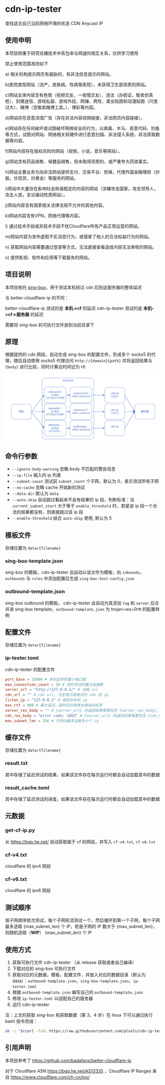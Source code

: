 # cdn-ip-tester

查找适合自己当前网络环境的优选 CDN Anycast IP

## 使用申明

本项目侧重于研究任播技术中丢包率与网速的相互关系，仅供学习使用

禁止使用范围准则如下

a) 相关机构提示网页有威胁的，有非法信息提示的网站。

b)医院类型网站（流产，皮肤病，性病等医院），未获得卫生部资质的网站。

c)网站主体内容含有色情（视频交友，一夜情交友）、违法（办假证，贩卖仿真枪）、封建迷信、游戏私服、游戏外挂、网赚、两性、美女贴图和动漫贴图（尺度过大）、赌博（含贩卖赌博工具。）、博彩等内容。

d)网站存在恶意流氓广告（存在非法内容视频链接，非法网页内容链接）。

e)网站存在任何破坏或试图破坏网络安全的行为，以病毒、木马、恶意代码、钓鱼等方式，试图对网站、网络相关软硬件进行恶意扫描、非法侵入系统、非法获取数据等内容。

f)网站内容存在版权风险的网站（视频，小说，音乐等网站）。

g)网站含有药品销售、保健品销售，但未取得资质的，或严重夸大药效事实。

h)网站主要业务为向非法网站提供支付、交易平台、担保，代理外国金融理财（炒股，炒现货，炒黄金）等服务的网站。

i)网站中大量存在影响社会和谐稳定的内容的网站（涉嫌攻击国家，攻击领导人，攻击人民，言论煽动性质网站）。

j)网站内容含有国家相关法律法规不允许的其他内容。

k)网站内容含有VPN，网络代理等内容。

l) 通过技术手段或非技术手段干扰Cloudflare所有产品正常运营的网站。

m)网站内容为发布虚假不实消息行为，或侵害了他人的合法权益行为的网站。

n) 获取网站内容需要通过登录等方式，无法直接查看造成内容无法审核的网站。

o) 提供影视、软件和应用等下载服务的网站。

## 项目说明

本项目依托 [sing-box](https://github.com/SagerNet/sing-box)，用于测试本机经过 cdn 后到达服务器的整体延迟

与 better-cloudflare-ip 的不同：

better-cloudflare-ip 测试的是 **本机->cf** 的延迟
cdn-ip-tester 测试的是 **本机->cf->服务器** 的延迟

需要将 sing-box 的可执行文件放到当前目录下

## 原理

根据提供的 cdn 网段，自动生成 sing-box 的配置文件，形成多个 socks5 的代理，随后自动使用 socks5
代理访问 `http://{domain}{path}` 并将返回结果与 `{body}` 进行比较，同时计算总时间记为 rtt

![原理图](./img/struct.png)

## 命令行参数

+ `--ignore-body-warning` 忽略 body 不匹配的警告信息
+ `--ip-file` 输入的 ip 列表
+ `--subnet-count` 测试前 `subnet_count` 个子网，默认为 0，表示测试所有子网
+ `--no-cache` 忽略 cache 开始新的测试
+ `--data-dir` 默认为 `data`
+ `--auto-skip` 自动跳过看起来不会有结果的 ip 段，判断标准：当 `current_subnet_start` 大于等于 `enable_threshold` 时，若是该
  ip 段一个合法的结果都没有，则直接跳过该 ip 段
+ `--enable-threshold` 结合 `auto-skip` 使用, 默认为 5

## 模板文件

存储位置为 `data/{filename}`

### sing-box-template.json

sing-box 的模板，cdn-ip-tester 会自动以该文件为模板，向 `inbounds`，`outbounds` 与 `rules`
中添加配置后生成 `sing-box-test-config.json`

### outbound-template.json

sing-box outbound 的模板， cdn-ip-tester 会自动为其添加 `tag` 和 `server` 后合并进 sing-box
template，`outbound-template.json` 为 trojan+ws+0rtt 的配置样例

## 配置文件

存储位置为 `data/{filename}`

### ip-tester.toml

cdn-ip-tester 的配置文件

```toml
port_base = 31000 # 本机监听的最小端口值
max_connection_count = 50 # 同时测试的最大连接数
server_url = "http://127.0.0.1/" # 远程 url
cdn_url = "" # cdn url, 为空表示直接访问 cdn 的 ip
listen_ip = "127.0.0.2" # 绑定的本机 ip
max_rtt = 800 # 最大延迟，超时后的结果会被自动丢弃
server_res_body = "" # {server_url} 的返回结果需要包含 {server_res_body}, 为空则表示忽略返回结果检查
cdn_res_body = "error code: 1003" # {server_url} 的返回结果需要包含 {cdn_res_body}，为空则表示忽略返回结果检查
max_subnet_len = 256 # 子网内最多选取多少个 ip
```

## 缓存文件

存储位置为 `data/{filename}`

### result.txt

其中存储了延迟测试的结果，如果该文件存在每次运行时都会自动加载其中的数据

### result_cache.toml

其中存储了延迟测试的进度，如果该文件存在每次运行时都会自动加载其中的数据

## 元数据

### get-cf-ip.py

从 https://bgp.he.net/ 自动获取属于 cf 的网段，并写入 `cf-v4.txt`, `cf-v6.txt`

### cf-v4.txt

cloudflare 的 ipv4 网段

### cf-v6.txt

cloudflare 的 ipv6 网段

## 测试顺序

按子网顺序依次测试，每个子网轮流测试一个，然后循环到第一个子网，每个子网最多选取 {max_subnet_len} 个 IP，若是子网的 IP 数大于
{max_subnet_len}，则随机选取（**WIP**）
{max_subnet_len} 个 IP

## 使用方式

1. 获取可执行文件 cdn-ip-tester （从 release 获取或者自己编译）
2. 下载对应的 sing-box 可执行文件
3. 获取对应的元数据，模板，配置文件，并放入对应的数据目录（默认为
   data）：`outbound-template.json`，`sing-box-template.json`，`ip-tester.toml`
4. 根据 `outbound-template.json` 编写自己的 `outbound-template.json`
5. 修改 `ip-tester.toml` 以适配自己的服务器
6. 运行 cdn-ip-tester

注：上文的获取 sing-box 和获取数据（第 3，4 步）在 linux 下可以通过执行 bash 指令完成：

```bash
sh -c "$(curl -fsSL https://raw.githubusercontent.com/plusls/cdn-ip-tester/master/get-data.sh)"
```

## 引用声明

本项目参考了 https://github.com/badafans/better-cloudflare-ip

对于 Cloudflare ASN https://bgp.he.net/AS13335 ，Cloudflare IP Ranges 来自 https://www.cloudflare.com/zh-cn/ips/